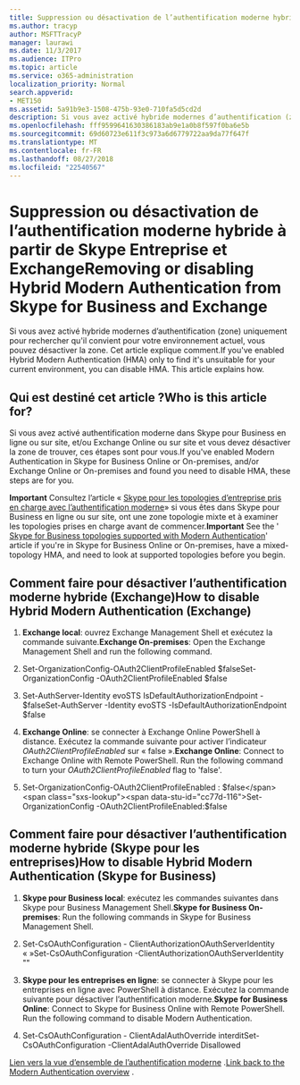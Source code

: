 ```yaml
---
title: Suppression ou désactivation de l’authentification moderne hybride à partir de Skype Entreprise et Exchange
ms.author: tracyp
author: MSFTTracyP
manager: laurawi
ms.date: 11/3/2017
ms.audience: ITPro
ms.topic: article
ms.service: o365-administration
localization_priority: Normal
search.appverid:
- MET150
ms.assetid: 5a91b9e3-1508-475b-93e0-710fa5d5cd2d
description: Si vous avez activé hybride modernes d’authentification (zone) uniquement pour rechercher qu'il convient pour votre environnement actuel, vous pouvez désactiver la zone. Cet article explique comment.
ms.openlocfilehash: fff9599641630386183ab9e1a0b8f597f0ba6e5b
ms.sourcegitcommit: 69d60723e611f3c973a6d6779722aa9da77f647f
ms.translationtype: MT
ms.contentlocale: fr-FR
ms.lasthandoff: 08/27/2018
ms.locfileid: "22540567"
---
```

# <a name="removing-or-disabling-hybrid-modern-authentication-from-skype-for-business-and-exchange"></a><span data-ttu-id="cc77d-104">Suppression ou désactivation de l’authentification moderne hybride à partir de Skype Entreprise et Exchange</span><span class="sxs-lookup"><span data-stu-id="cc77d-104">Removing or disabling Hybrid Modern Authentication from Skype for Business and Exchange</span></span>

<span data-ttu-id="cc77d-p102">Si vous avez activé hybride modernes d’authentification (zone) uniquement pour rechercher qu'il convient pour votre environnement actuel, vous pouvez désactiver la zone. Cet article explique comment.</span><span class="sxs-lookup"><span data-stu-id="cc77d-p102">If you've enabled Hybrid Modern Authentication (HMA) only to find it's unsuitable for your current environment, you can disable HMA. This article explains how.</span></span>
  
## <a name="who-is-this-article-for"></a><span data-ttu-id="cc77d-107">Qui est destiné cet article ?</span><span class="sxs-lookup"><span data-stu-id="cc77d-107">Who is this article for?</span></span>

<span data-ttu-id="cc77d-108">Si vous avez activé authentification moderne dans Skype pour Business en ligne ou sur site, et/ou Exchange Online ou sur site et vous devez désactiver la zone de trouver, ces étapes sont pour vous.</span><span class="sxs-lookup"><span data-stu-id="cc77d-108">If you've enabled Modern Authentication in Skype for Business Online or On-premises, and/or Exchange Online or On-premises and found you need to disable HMA, these steps are for you.</span></span>
  
 <span data-ttu-id="cc77d-109">**Important** Consultez l’article « [Skype pour les topologies d’entreprise pris en charge avec l’authentification moderne](https://technet.microsoft.com/en-us/library/mt803262.aspx)» si vous êtes dans Skype pour Business en ligne ou sur site, ont une zone topologie mixte et à examiner les topologies prises en charge avant de commencer.</span><span class="sxs-lookup"><span data-stu-id="cc77d-109">**Important** See the ' [Skype for Business topologies supported with Modern Authentication](https://technet.microsoft.com/en-us/library/mt803262.aspx)' article if you're in Skype for Business Online or On-premises, have a mixed-topology HMA, and need to look at supported topologies before you begin.</span></span>
  
## <a name="how-to-disable-hybrid-modern-authentication-exchange"></a><span data-ttu-id="cc77d-110">Comment faire pour désactiver l’authentification moderne hybride (Exchange)</span><span class="sxs-lookup"><span data-stu-id="cc77d-110">How to disable Hybrid Modern Authentication (Exchange)</span></span>

1. <span data-ttu-id="cc77d-111">**Exchange local**: ouvrez Exchange Management Shell et exécutez la commande suivante.</span><span class="sxs-lookup"><span data-stu-id="cc77d-111">**Exchange On-premises**: Open the Exchange Management Shell and run the following command.</span></span> 
    
1. <span data-ttu-id="cc77d-112">Set-OrganizationConfig-OAuth2ClientProfileEnabled $false</span><span class="sxs-lookup"><span data-stu-id="cc77d-112">Set-OrganizationConfig -OAuth2ClientProfileEnabled $false</span></span>
    
2. <span data-ttu-id="cc77d-113">Set-AuthServer-Identity evoSTS IsDefaultAuthorizationEndpoint - $false</span><span class="sxs-lookup"><span data-stu-id="cc77d-113">Set-AuthServer -Identity evoSTS -IsDefaultAuthorizationEndpoint $false</span></span>
    
2. <span data-ttu-id="cc77d-p103">**Exchange Online**: se connecter à Exchange Online PowerShell à distance. Exécutez la commande suivante pour activer l’indicateur *OAuth2ClientProfileEnabled* sur « false ».</span><span class="sxs-lookup"><span data-stu-id="cc77d-p103">**Exchange Online**: Connect to Exchange Online with Remote PowerShell. Run the following command to turn your  *OAuth2ClientProfileEnabled*  flag to 'false'.</span></span> 
    
1. <span data-ttu-id="cc77d-116">Set-OrganizationConfig-OAuth2ClientProfileEnabled : $false</span><span class="sxs-lookup"><span data-stu-id="cc77d-116">Set-OrganizationConfig -OAuth2ClientProfileEnabled:$false</span></span>
    
## <a name="how-to-disable-hybrid-modern-authentication-skype-for-business"></a><span data-ttu-id="cc77d-117">Comment faire pour désactiver l’authentification moderne hybride (Skype pour les entreprises)</span><span class="sxs-lookup"><span data-stu-id="cc77d-117">How to disable Hybrid Modern Authentication (Skype for Business)</span></span>

1. <span data-ttu-id="cc77d-118">**Skype pour Business local**: exécutez les commandes suivantes dans Skype pour Business Management Shell.</span><span class="sxs-lookup"><span data-stu-id="cc77d-118">**Skype for Business On-premises**: Run the following commands in Skype for Business Management Shell.</span></span>
    
1. <span data-ttu-id="cc77d-119">Set-CsOAuthConfiguration - ClientAuthorizationOAuthServerIdentity « »</span><span class="sxs-lookup"><span data-stu-id="cc77d-119">Set-CsOAuthConfiguration -ClientAuthorizationOAuthServerIdentity ""</span></span>
    
2. <span data-ttu-id="cc77d-p104">**Skype pour les entreprises en ligne**: se connecter à Skype pour les entreprises en ligne avec PowerShell à distance. Exécutez la commande suivante pour désactiver l’authentification moderne.</span><span class="sxs-lookup"><span data-stu-id="cc77d-p104">**Skype for Business Online**: Connect to Skype for Business Online with Remote PowerShell. Run the following command to disable Modern Authentication.</span></span> 
    
1. <span data-ttu-id="cc77d-122">Set-CsOAuthConfiguration - ClientAdalAuthOverride interdit</span><span class="sxs-lookup"><span data-stu-id="cc77d-122">Set-CsOAuthConfiguration -ClientAdalAuthOverride Disallowed</span></span>
    
<span data-ttu-id="cc77d-123">[Lien vers la vue d’ensemble de l’authentification moderne](hybrid-modern-auth-overview.md) .</span><span class="sxs-lookup"><span data-stu-id="cc77d-123">[Link back to the Modern Authentication overview](hybrid-modern-auth-overview.md) .</span></span> 
  

